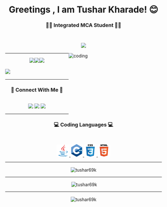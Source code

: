 <h1 align="center">Greetings , I am Tushar Kharade! 😊</h1>
    
<h3 align="center">👨‍💻 Integrated MCA Student 👨‍💻</h3>
<br>
<p align="center">
  <a href="https://github.com/Tushar69k/"><img src="https://readme-typing-svg.herokuapp.com?lines=Master+of+Computer+Application;%20IIPS+,+DAVV+,+Indore%20;CPP%20|%20HTML-CSS%20|%20Java%20|%20Cyber+Security%20;&center=true&width=550&height=40"></a>
</p>
<img align="right" height = "200" width="300"src="https://images-wixmp-ed30a86b8c4ca887773594c2.wixmp.com/f/c83c004e-1370-4756-88e5-4071de797088/dgdq8br-09cc7ad6-a021-47a5-b0e0-917b12b0f7a7.gif?token=eyJ0eXAiOiJKV1QiLCJhbGciOiJIUzI1NiJ9.eyJzdWIiOiJ1cm46YXBwOjdlMGQxODg5ODIyNjQzNzNhNWYwZDQxNWVhMGQyNmUwIiwiaXNzIjoidXJuOmFwcDo3ZTBkMTg4OTgyMjY0MzczYTVmMGQ0MTVlYTBkMjZlMCIsIm9iaiI6W1t7InBhdGgiOiJcL2ZcL2M4M2MwMDRlLTEzNzAtNDc1Ni04OGU1LTQwNzFkZTc5NzA4OFwvZGdkcThici0wOWNjN2FkNi1hMDIxLTQ3YTUtYjBlMC05MTdiMTJiMGY3YTcuZ2lmIn1dXSwiYXVkIjpbInVybjpzZXJ2aWNlOmZpbGUuZG93bmxvYWQiXX0.tqRMtE-b2QiI2nnefNxSDMJvZCcYqFmq2ccg_Xfzqb8" alt="coding">
<hr>

<div align="center">
<img src='https://img.shields.io/github/followers/Tushar69k?logo=Github&style=for-the-badge'><img src="https://img.shields.io/github/stars/Tushar69k?style=for-the-badge"><a href="https://github.com/Tushar69k/"><img src="https://komarev.com/ghpvc/?username=Tushar69k&style=for-the-badge"></a>
</div>
<br>

<div align="center-left">
<img src="https://github-readme-stats.vercel.app/api?username=Tushar69k&show_icons=true&theme=chartreuse-dark">
</div>
<hr>





<h3 align="center">🤝 Connect With Me 🤝</h3>
<br>
<div align="center">
<a href="https://www.linkedin.com/in/tushar-kharade-2171b0299"><img src="https://img.shields.io/badge/LinkedIn-0077B5?style=for-the-badge&logo=linkedin&logoColor=white"></a>
<a href="https://www.github.com/Tushar69k/"><img src="https://img.shields.io/badge/GitHub-100000?style=for-the-badge&logo=github&logoColor=white"></a>
<a href="mailto:tushlappy@gmail.com"><img src="https://img.shields.io/badge/Gmail-D14836?style=for-the-badge&logo=gmail&logoColor=white"></a>
</div>
<hr>
<h3 align="center">💻 Coding Languages 💻</h3>
<br>
<p align="center"> <a href="https://www.java.com" target="_blank" rel="noreferrer"> <img src="https://raw.githubusercontent.com/devicons/devicon/master/icons/java/java-original.svg" alt="java" width="40" height="40"/> </a>  <a href="https://www.w3schools.com/cpp/" target="_blank" rel="noreferrer"> <img src="https://raw.githubusercontent.com/devicons/devicon/master/icons/cplusplus/cplusplus-original.svg" alt="cplusplus" width="40" height="40"> </a> <a href="https://www.w3schools.com/css/" target="_blank" rel="noreferrer"> <img src="https://raw.githubusercontent.com/devicons/devicon/master/icons/css3/css3-original-wordmark.svg" alt="css3" width="40" height="40"/> </a> <a href="https://www.w3.org/html/" target="_blank" rel="noreferrer"> <img src="https://raw.githubusercontent.com/devicons/devicon/master/icons/html5/html5-original-wordmark.svg" alt="html5" width="40" height="40"/> </a>  </p>
<hr>




<p align = " center "><img align="center" src="https://github-readme-stats.vercel.app/api/top-langs?username=Tushar69k&show_icons=true&locale=en&layout=compact" alt="tushar69k" /></p>
<hr>
<p align = " center "> &nbsp;<img  align="center" src="https://github-readme-stats.vercel.app/api?username=Tushar69k&show_icons=true&locale=en" alt="tushar69k" /></p>
<hr>
<p align = " center "><img align="center" src="https://github-readme-streak-stats.herokuapp.com/?user=tushar69k&" alt="tushar69k" /></p>
